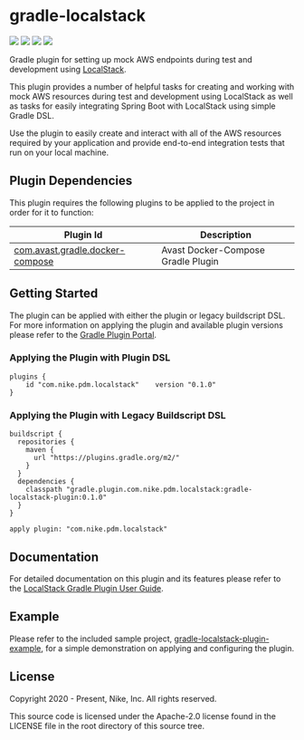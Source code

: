 # gradle-localstack
[![][travis img]][travis]
[![][docs img]][docs]
[![][pluginportal img]][pluginportal]
[![][license img]][license]

Gradle plugin for setting up mock AWS endpoints during test and development using [LocalStack](https://github.com/localstack/localstack).

This plugin provides a number of helpful tasks for creating and working with mock AWS resources during test and development using LocalStack as well as tasks
for easily integrating Spring Boot with LocalStack using simple Gradle DSL.

Use the plugin to easily create and interact with all of the AWS resources required by your application and provide end-to-end integration tests that run on your local machine.

## Plugin Dependencies
This plugin requires the following plugins to be applied to the project in order for it to function:

| Plugin Id | Description |
| --------- | ----------- |
| [com.avast.gradle.docker-compose](https://plugins.gradle.org/plugin/com.avast.gradle.docker-compose) | Avast Docker-Compose Gradle Plugin

## Getting Started
The plugin can be applied with either the plugin or legacy buildscript DSL. For more information on applying the plugin and available plugin versions please refer to the [Gradle Plugin Portal](https://plugins.gradle.org/plugin/com.nike.pdm.localstack).

### Applying the Plugin with Plugin DSL
```
plugins {
    id "com.nike.pdm.localstack"    version "0.1.0"
}
```

### Applying the Plugin with Legacy Buildscript DSL
```
buildscript {
  repositories {
    maven {
      url "https://plugins.gradle.org/m2/"
    }
  }
  dependencies {
    classpath "gradle.plugin.com.nike.pdm.localstack:gradle-localstack-plugin:0.1.0"
  }
}

apply plugin: "com.nike.pdm.localstack"
```

## Documentation
For detailed documentation on this plugin and its features please refer to the [LocalStack Gradle Plugin User Guide](http://nike-inc.github.io/gradle-localstack).

## Example
Please refer to the included sample project, [gradle-localstack-plugin-example](gradle-localstack-plugin-example), for a simple demonstration on applying and configuring the plugin.

## License
Copyright 2020 - Present, Nike, Inc.
All rights reserved.

This source code is licensed under the Apache-2.0 license found in
the LICENSE file in the root directory of this source tree.

[travis]:https://travis-ci.org/Nike-Inc/gradle-localstack
[travis img]:https://travis-ci.org/Nike-Inc/gradle-localstack.svg?branch=master

[docs]:http://nike-inc.github.io/gradle-localstack
[docs img]:https://img.shields.io/badge/Documentation-yes-green.svg

[pluginportal]:https://plugins.gradle.org/plugin/com.nike.pdm.localstack
[pluginportal img]:https://img.shields.io/badge/Gradle%20Plugin%20Portal-v0.1.0-blue.svg

[license]:LICENSE.txt
[license img]:https://img.shields.io/badge/License-Apache%202-blue.svg
